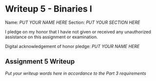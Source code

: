 Writeup 5 - Binaries I
======

Name: *PUT YOUR NAME HERE*
Section: *PUT YOUR SECTION HERE*

I pledge on my honor that I havie not given or received any unauthorized assistance on this assignment or examination.

Digital acknowledgement of honor pledge: *PUT YOUR NAME HERE*

## Assignment 5 Writeup

*Put your writeup words here in accordance to the Part 3 requirements*

